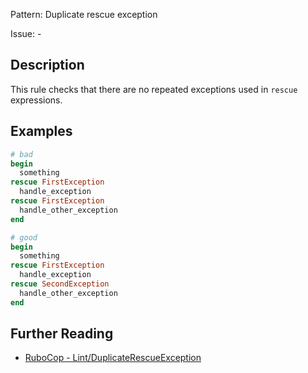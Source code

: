 Pattern: Duplicate rescue exception

Issue: -

## Description

This rule checks that there are no repeated exceptions used in `rescue` expressions.

## Examples

```ruby
# bad
begin
  something
rescue FirstException
  handle_exception
rescue FirstException
  handle_other_exception
end

# good
begin
  something
rescue FirstException
  handle_exception
rescue SecondException
  handle_other_exception
end
```

## Further Reading

* [RuboCop - Lint/DuplicateRescueException](https://docs.rubocop.org/rubocop/cops_lint.html#lintduplicaterescueexception)
